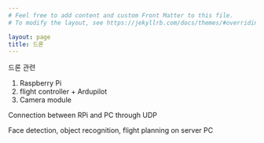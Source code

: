 ```yaml
---
# Feel free to add content and custom Front Matter to this file.
# To modify the layout, see https://jekyllrb.com/docs/themes/#overriding-theme-defaults

layout: page
title: 드론
---
```

드론 관련 

1. Raspberry Pi 
2. flight controller + Ardupilot
3. Camera module

Connection between RPi and PC through UDP

Face detection, object recognition, flight planning on server PC

